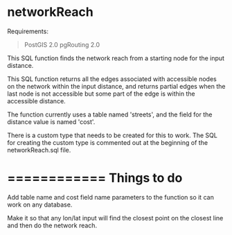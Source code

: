 networkReach
============

Requirements:
> PostGIS 2.0
> pgRouting 2.0

This SQL function finds the network reach from a starting node for the input distance.

This SQL function returns all the edges associated with accessible nodes on the network within the input distance,
and returns partial edges when the last node is not accessible but some part of the edge is within the accessible 
distance.

The function currently uses a table named 'streets', and the field for the distance value is named 'cost'.

There is a custom type that needs to be created for this to work.  The SQL for creating the custom type is commented
out at the beginning of the networkReach.sql file.

============
Things to do
=========================
Add table name and cost field name parameters to the function so it can work on any database.

Make it so that any lon/lat input will find the closest point on the closest line and then do the network reach.
